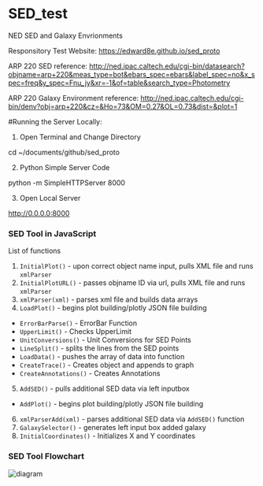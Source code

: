 # SED_test
NED SED and Galaxy Envrionments

Responsitory Test Website: https://edward8e.github.io/sed_proto

ARP 220
SED reference: http://ned.ipac.caltech.edu/cgi-bin/datasearch?objname=arp+220&meas_type=bot&ebars_spec=ebars&label_spec=no&x_spec=freq&y_spec=Fnu_jy&xr=-1&of=table&search_type=Photometry

ARP 220
Galaxy Environment reference: http://ned.ipac.caltech.edu/cgi-bin/denv?obj=arp+220&cz=&Ho=73&OM=0.27&OL=0.73&dist=&plot=1



#Running the Server Locally:

1. Open Terminal and Change Directory

cd ~/documents/github/sed_proto


2. Python Simple Server Code

python -m SimpleHTTPServer 8000


3. Open Local Server

http://0.0.0.0:8000


### SED Tool in JavaScript

List of functions

1. `InitialPlot()` - upon correct object name input, pulls XML file and runs `xmlParser`
2. `InitialPlotURL()` - passes objname ID via url, pulls XML file and runs `xmlParser`
3. `xmlParser(xml)` - parses xml file and builds data arrays
4. `LoadPlot()` - begins plot building/plotly JSON file building
  - `ErrorBarParse()` - ErrorBar Function
  - `UpperLimit()` - Checks UpperLimit
  - `UnitConversions()` - Unit Conversions for SED Points
  - `LineSplit()` - splits the lines from the SED points
  - `LoadData()` - pushes the array of data into function
  - `CreateTrace()` - Creates object and appends to graph
  - `CreateAnnotations()` - Creates Annotations
5. `AddSED()` - pulls additional SED data via left inputbox
  - `AddPlot()` - begins plot building/plotly JSON file building
6. `xmlParserAdd(xml)` - parses additional SED data via `AddSED()` function
7. `GalaxySelector()` - generates left input box added galaxy
8. `InitialCoordinates()` - Initializes X and Y coordinates

### SED Tool Flowchart
![diagram](https://cask.scotch.io/2014/10/V70cSEC.png)
